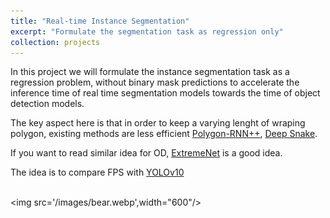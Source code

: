 ```yaml
---
title: "Real-time Instance Segmentation"
excerpt: "Formulate the segmentation task as regression only"
collection: projects
---
```



In this project we will formulate the instance segmentation task as a regression problem, without binary mask predictions to accelerate the inference time of real time segmentation models towards the time of object detection models.


The key aspect here is that in order to keep a varying lenght of wraping polygon, existing methods are less efficient [Polygon-RNN++](https://www.cs.toronto.edu/polyrnn/), [Deep Snake](https://arxiv.org/abs/2001.01629).

If you want to read similar idea for OD, [ExtremeNet](https://arxiv.org/abs/1901.08043) is a good idea.

The idea is to compare FPS with [YOLOv10](https://arxiv.org/abs/2405.14458)


<br/><img src='/images/bear.webp',width="600"/><br/>